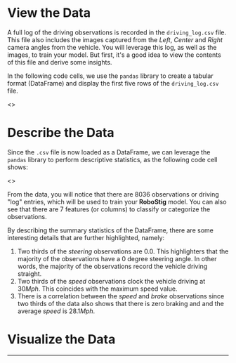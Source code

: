 # View the Data
A full log of the driving observations is recorded in the `driving_log.csv` file. This file also includes the images captured from the *Left*, *Center* and *Right* camera angles from the vehicle. You will leverage this log, as well as the images, to train your model. But first, it's a good idea to view the contents of this file and derive some insights.

In the following code cells, we use the `pandas` library to create a tabular format (DataFrame) and display the first five rows of the `driving_log.csv` file.

<<CELL>>

# Describe the Data
Since the `.csv` file is now loaded as a DataFrame, we can leverage the `pandas` library to perform descriptive statistics, as the following code cell shows:

<<CELL>>

From the data, you will notice that there are $8036$ observations or driving "log" entries, which will be used to train your __RoboStig__ model. You can also see that there are $7$ features (or columns) to classify or categorize the observations.

By describing the summary statistics of the DataFrame, there are some interesting details that are further highlighted, namely:

1. Two thirds of the *steering* observations are $0.0$. This highlighters that the majority of the observations have a $0$ degree steering angle. In other words, the majority of the observations record the vehicle driving straight.
2. Two thirds of the *speed* observations clock the vehicle driving at $30 Mph$. This coincides with the maximum speed value.
3. There is a correlation between the *speed* and *brake* observations since two thirds of the data also shows that there is zero braking and and the average *speed* is $28.1 Mph$.

# Visualize the Data

---